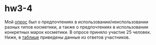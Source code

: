 # hw3-4
 Мой [опрос](https://docs.google.com/forms/d/1OkCEH4szuLTLpfAHn7X2w91Khye6uGKrw8rIp3rLxco/edit#responses) был о предпочтениях в использовании/неиспользовании разных типов косметики, а также о предпочтениях в использовании конкретных марок косметики. В опросе приняло участие 25 человек. Ниже, в  [таблице](https://docs.google.com/spreadsheets/d/1Pc-csca4cINIcNh7mSENtNnPsDg1crC5g9Oot4lAO3I/edit#gid=858081694) приведены данные из ответов участников.


